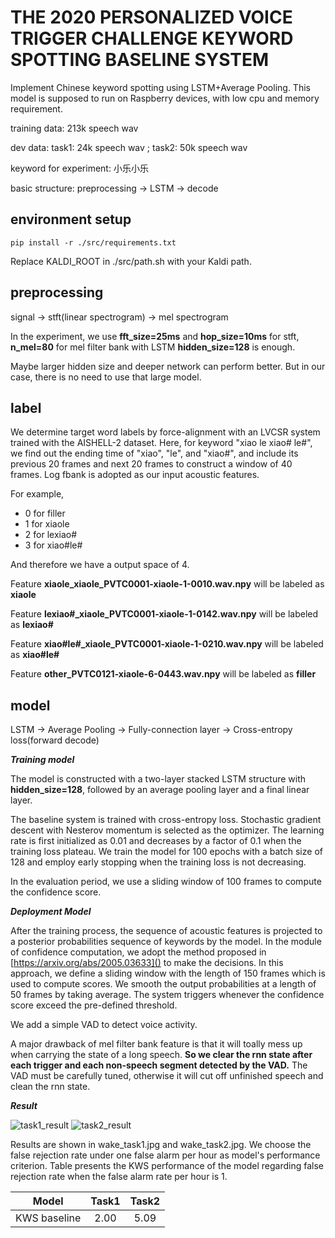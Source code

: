 # THE 2020 PERSONALIZED VOICE TRIGGER CHALLENGE KEYWORD SPOTTING BASELINE SYSTEM

Implement Chinese keyword spotting using LSTM+Average Pooling. This model is supposed to run on Raspberry devices, with low cpu and memory requirement.

training data: 213k speech wav

dev data: task1: 24k speech wav ; task2: 50k speech wav 

keyword for experiment: 小乐小乐

basic structure: preprocessing -> LSTM -> decode

## environment setup

```
pip install -r ./src/requirements.txt
```

Replace KALDI_ROOT in ./src/path.sh with your Kaldi path.

## preprocessing

signal -> stft(linear spectrogram) -> mel spectrogram

In the experiment, we use **fft_size=25ms** and **hop_size=10ms** for stft, **n_mel=80** for mel filter bank with LSTM **hidden_size=128**  is enough.

Maybe larger hidden size and deeper network can perform better. But in our case, there is no need to use that large model.

## label

We determine target word labels by force-alignment with an LVCSR system trained with the AISHELL-2 dataset. Here, for keyword "xiao le xiao# le#", we find out the ending time of "xiao", "le", and "xiao#", and include its previous 20 frames and next 20 frames to construct a window of 40 frames. Log fbank is adopted as our input acoustic features. 

For example,

* 0 for filler
* 1 for xiaole
* 2 for lexiao#
* 3 for xiao#le#

And therefore we have a output space of 4.

Feature **xiaole_xiaole_PVTC0001-xiaole-1-0010.wav.npy** will be labeled as **xiaole**

Feature **lexiao#_xiaole_PVTC0001-xiaole-1-0142.wav.npy** will be labeled as **lexiao#**

Feature **xiao#le#_xiaole_PVTC0001-xiaole-1-0210.wav.npy** will be labeled as **xiao#le#**

Feature **other_PVTC0121-xiaole-6-0443.wav.npy** will be labeled as **filler**

## model

LSTM -> Average Pooling -> Fully-connection layer -> Cross-entropy loss(forward decode)

***Training model***

The model is constructed with a two-layer stacked LSTM structure with **hidden_size=128**, followed by an average pooling layer and a final linear layer.


The baseline system is trained with cross-entropy loss. Stochastic gradient descent with Nesterov momentum is selected as the optimizer. The learning rate is first initialized as 0.01 and decreases by a factor of 0.1 when the training loss plateau. We train the model for 100 epochs with a batch size of 128 and employ early stopping when the training loss is not decreasing. 

In the evaluation period, we use a sliding window of 100 frames to compute the confidence score.


***Deployment Model***


After the training process, the sequence of acoustic features is projected to a posterior probabilities sequence of keywords by the model. In the module of confidence computation, we adopt the method proposed in [https://arxiv.org/abs/2005.03633]() to make the decisions. In this approach, we define a sliding window with the length of 150 frames which is used to compute scores. We smooth the output probabilities at a length of 50 frames by taking average. The system triggers whenever the confidence score exceed the pre-defined threshold.

We add a simple VAD to detect voice activity.

A major drawback of mel filter bank feature is that it will toally mess up when carrying the state of a long speech. **So we clear the rnn state after each trigger and each non-speech segment detected by the VAD.** The VAD must be carefully tuned, otherwise it will cut off unfinished speech and clean the rnn state.

***Result***

![task1_result](https://github.com/jiay7/THE-2020-PERSONALIZED-VOICE-TRIGGER-CHALLENGE-BASELINE-SYSTEM/blob/master/wake_task1.jpg "Task1_result")
![task2_result](https://github.com/jiay7/THE-2020-PERSONALIZED-VOICE-TRIGGER-CHALLENGE-BASELINE-SYSTEM/blob/master/wake_task2.jpg "Task2_result")

Results are shown in wake_task1.jpg and wake_task2.jpg. We choose the false rejection rate under one false alarm per hour as model's performance criterion. Table presents the KWS performance of the model regarding false rejection rate when the false alarm rate per hour is 1.

| Model | Task1 | Task2 |
| :----:| :----: | :----: |
| KWS baseline | 2.00 | 5.09 |


